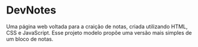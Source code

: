 # DevNotes
Uma página web voltada para a craição de notas, criada utilizando HTML, CSS e JavaScript. Esse projeto modelo propõe uma versão mais simples de um bloco de notas.
